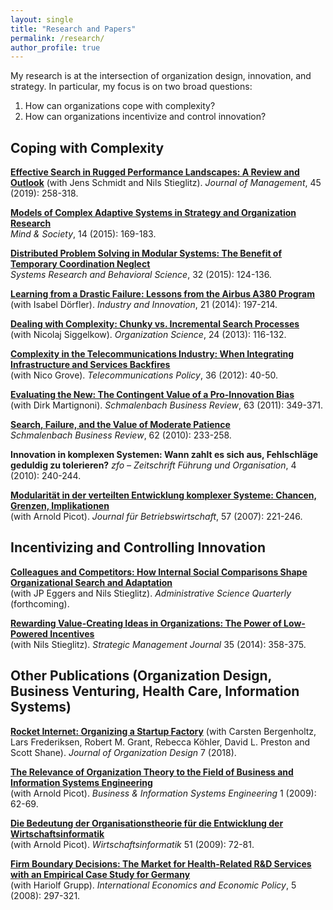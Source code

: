 ```yaml
---
layout: single
title: "Research and Papers"
permalink: /research/
author_profile: true
---
```


My research is at the intersection of organization design, innovation, and strategy. In particular, my focus is on two broad questions:

1. How can organizations cope with complexity?
2. How can organizations incentivize and control innovation?

## Coping with Complexity

**[Effective Search in Rugged Performance Landscapes: A Review and Outlook](https://doi.org/10.1177%2F0149206318808594)** (with Jens Schmidt and Nils Stieglitz). *Journal of Management*, 45 (2019): 258-318.

**[Models of Complex Adaptive Systems in Strategy and Organization Research](http://doi.org/10.1007/s11299-015-0168-x)**  
*Mind & Society*, 14 (2015): 169-183.

**[Distributed Problem Solving in Modular Systems: The Benefit of Temporary Coordination Neglect](http://dx.doi.org/10.1002/sres.2218)**  
*Systems Research and Behavioral Science*, 32 (2015): 124-136.

**[Learning from a Drastic Failure: Lessons from the Airbus A380 Program](http://dx.doi.org/10.1080/13662716.2014.910891)**  
(with Isabel Dörfler). *Industry and Innovation*, 21 (2014): 197-214.

**[Dealing with Complexity: Chunky vs. Incremental Search Processes](https://doi.org/10.1287/orsc.1110.0729)**  
(with Nicolaj Siggelkow). *Organization Science*, 24 (2013): 116-132.

**[Complexity in the Telecommunications Industry: When Integrating Infrastructure and Services Backfires](https://doi.org/10.1016/j.telpol.2011.11.019)**  
(with Nico Grove). *Telecommunications Policy*, 36 (2012): 40-50.

**[Evaluating the New: The Contingent Value of a Pro-Innovation Bias](https://doi.org/10.1007/BF03396826)**  
(with Dirk Martignoni). *Schmalenbach Business Review*, 63 (2011): 349-371.

**[Search, Failure, and the Value of Moderate Patience](https://doi.org/10.1007/BF03396806)**  
*Schmalenbach Business Review*, 62 (2010): 233-258.

**Innovation in komplexen Systemen: Wann zahlt es sich aus, Fehlschläge geduldig zu tolerieren?**
*zfo – Zeitschrift Führung und Organisation*, 4 (2010): 240-244.

**[Modularität in der verteilten Entwicklung komplexer Systeme: Chancen, Grenzen, Implikationen](https://doi.org/10.1007/s11301-007-0029-8)**  
(with Arnold Picot). *Journal für Betriebswirtschaft*, 57 (2007): 221-246.

## Incentivizing and Controlling Innovation

**[Colleagues and Competitors: How Internal Social Comparisons Shape Organizational Search and Adaptation](http://dx.doi.org/10.1177/0001839218766310)**  
(with JP Eggers and Nils Stieglitz). *Administrative Science Quarterly* (forthcoming).

**[Rewarding Value-Creating Ideas in Organizations: The Power of Low-Powered Incentives](http://dx.doi.org/10.1002/smj.2093)**  
(with Nils Stieglitz). *Strategic Management Journal* 35 (2014): 358-375.

## Other Publications (Organization Design, Business Venturing, Health Care, Information Systems)

**[Rocket Internet: Organizing a Startup Factory](https://doi.org/10.1186/s41469-018-0037-2)** (with Carsten Bergenholtz, Lars Frederiksen, Robert M. Grant, Rebecca Köhler, David L. Preston and Scott Shane). *Journal of Organization Design* 7 (2018).

**[The Relevance of Organization Theory to the Field of Business and Information Systems Engineering](https://doi.org/10.1007/s12599-008-0027-y)**  
(with Arnold Picot). *Business & Information Systems Engineering* 1 (2009): 62-69.

**[Die Bedeutung der Organisationstheorie für die Entwicklung der Wirtschaftsinformatik](https://doi.org/10.1007/s11576-008-0135-9)**  
(with Arnold Picot). *Wirtschaftsinformatik* 51 (2009): 72-81.

**[Firm Boundary Decisions: The Market for Health-Related R&D Services with an Empirical Case Study for Germany](https://doi.org/10.1007/s10368-008-0116-x)**  
(with Hariolf Grupp). *International Economics and Economic Policy*, 5 (2008): 297-321.
